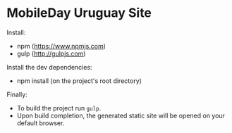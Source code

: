 # MobileDay Uruguay Site

Install:
- npm (https://www.npmjs.com)
- gulp (http://gulpjs.com)

Install the dev dependencies:
- npm install (on the project's root directory)

Finally:
- To build the project run `gulp`.
- Upon build completion, the generated static site will be opened on your default browser.
